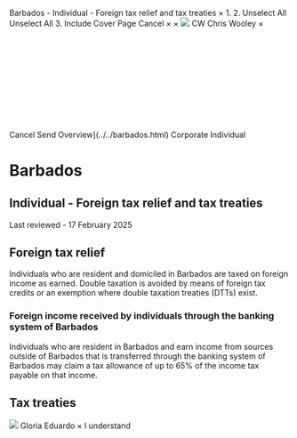 Barbados - Individual - Foreign tax relief and tax treaties
×
1.
2.
Unselect All
Unselect All
3.
Include Cover Page
Cancel
×
×
![](../../-/media/world-wide-tax-summaries/attachments/global---chris-wooley.ashx%3Frev=ac5e5f3223b34096b1afc2a6009c7320&revision=ac5e5f32-23b3-4096-b1af-c2a6009c7320&hash=859B7ADC84DC2CBEC9760E9E6EE7DE6D0A8BFCDF)
CW
Chris Wooley
×
![](foreign-tax-relief-and-tax-treaties.html)
######
Cancel
Send
Overview](../../barbados.html)
Corporate
Individual
# Barbados
## Individual - Foreign tax relief and tax treaties
Last reviewed - 17 February 2025
## Foreign tax relief
Individuals who are resident and domiciled in Barbados are taxed on foreign income as earned. Double taxation is avoided by means of foreign tax credits or an exemption where double taxation treaties (DTTs) exist.
### Foreign income received by individuals through the banking system of Barbados
Individuals who are resident in Barbados and earn income from sources outside of Barbados that is transferred through the banking system of Barbados may claim a tax allowance of up to 65% of the income tax payable on that income.
## Tax treaties
![](../../-/media/world-wide-tax-summaries/attachments/barbados---gloria-eduardo.ashx%3Frev=06c00b9babb74325914ddf02bc0c395a&revision=06c00b9b-abb7-4325-914d-df02bc0c395a&hash=DC4345C424581A87DDF42794BAFFDC055E615E13)
Gloria Eduardo
×
I understand